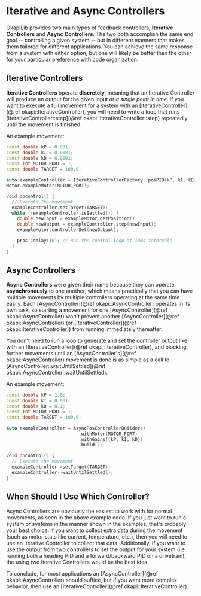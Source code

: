 # Iterative and Async Controllers

OkapiLib provides two main types of feedback controllers, **Iterative
Controllers** and **Async Controllers**. The two both accomplish the
same end goal \-- controlling a given system \-- but in different
manners that makes them tailored for different applications. You can
achieve the same response from a system with either option, but one will
likely be better than the other for your particular preference with code
organization.

## Iterative Controllers

**Iterative Controllers** operate **discretely**, meaning that an
Iterative Controller will produce an output for the given input *at a
single point in time*. If you want to execute a full movement for a system with
an [IterativeController](@ref okapi::IterativeController), you will need to
write a loop that runs
[IterativeController::step](@ref okapi::IterativeController::step) repeatedly
until the movement is finished.

An example movement:

```cpp
const double kP = 0.001;
const double kI = 0.0001;
const double kD = 0.0001;
const int MOTOR_PORT = 1;
const double TARGET = 100.0;

auto exampleController = IterativeControllerFactory::posPID(kP, kI, kD);
Motor exampleMotor(MOTOR_PORT);

void opcontrol() {
  // Execute the movement
  exampleController.setTarget(TARGET);
  while (!exampleController.isSettled()) {
    double newInput = exampleMotor.getPosition();
    double newOutput = exampleController.step(newInput);
    exampleMotor.controllerSet(newOutput);

    pros::delay(10); // Run the control loop at 10ms intervals
  }
}
```

## Async Controllers

**Async Controllers** were given their name because they can operate
**asynchronously** to one another, which means practically that you can
have multiple movements by multiple controllers operating at the same
time easily. Each [AsyncController](@ref okapi::AsyncController) operates in its
own task, so starting a movement for one
[AsyncController](@ref okapi::AsyncController) won't prevent another
[AsyncController](@ref okapi::AsyncController) (or
[IterativeController](@ref okapi::IterativeController)) from running immediately
thereafter.

You don't need to run a loop to generate and set the controller output
like with an [IterativeController](@ref okapi::IterativeController), and
blocking further movements until an
[AsyncController's](@ref okapi::AsyncController) movement is done is as simple
as a call to
[AsyncController::waitUntilSettled](@ref okapi::AsyncController::waitUntilSettled).

An example movement:

```cpp
const double kP = 1.0;
const double kI = 0.001;
const double kD = 0.1;
const int MOTOR_PORT = 1;
const double TARGET = 100.0;

auto exampleController = AsyncPosControllerBuilder()
                           .withMotor(MOTOR_PORT)
                           .withGains({kP, kI, kD})
                           .build();

void opcontrol() {
  // Execute the movement
  exampleController->setTarget(TARGET);
  exampleController->waitUntilSettled();
}
```

## When Should I Use Which Controller?

Async Controllers are obviously the easiest to work with for normal
movements, as seen in the above example code. If you just want to run a
system or systems in the manner shown in the examples, that's probably
your best choice. If you want to collect extra data during the movement
(such as motor stats like current, temperature, etc.), then you will
need to use an Iterative Controller to collect that data. Additionally,
if you want to use the output from two controllers to set the output for
your system (i.e. running both a heading PID and a forward/backward PID
on a drivetrain), the using two Iterative Controllers would be the best
idea.

To conclude, for most applications an
[AsyncController](@ref okapi::AsyncController) should suffice, but if you want
more complex behavior, then use an
[IterativeController](@ref okapi::IterativeController).
